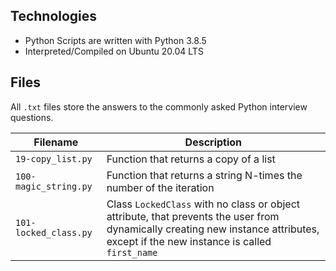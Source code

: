 ## Technologies
* Python Scripts are written with Python 3.8.5
* Interpreted/Compiled on Ubuntu 20.04 LTS

## Files

All `.txt` files store the answers to the commonly asked Python interview questions.

| Filename | Description |
| -------- | ----------- |
| `19-copy_list.py` | Function that returns a copy of a list |
| `100-magic_string.py` | Function that returns a string N-times the number of the iteration |
| `101-locked_class.py` | Class `LockedClass` with no class or object attribute, that prevents the user from dynamically creating new instance attributes, except if the new instance is called `first_name` |
